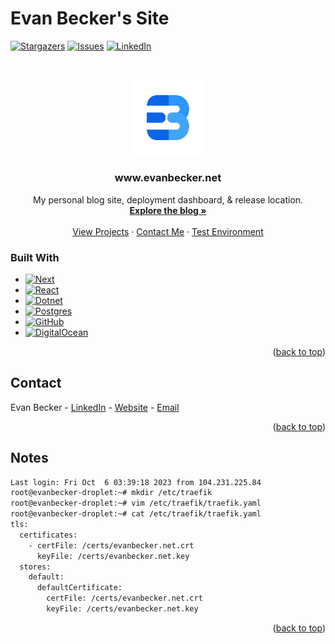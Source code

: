 <a name="readme-top"></a>

# Evan Becker's Site
[![Stargazers][stars-shield]][stars-url]
[![Issues][issues-shield]][issues-url]
[![LinkedIn][linkedin-shield]][linkedin-url]
##

<br />
<div align="center">
  <a href="https://github.com/othneildrew/Best-README-Template">
    <img src="evanbecker-client/src/images/logos/evanbecker-icon.svg" alt="Logo" width="120" height="120">
  </a>

  <h3 align="center">www.evanbecker.net</h3>

  <p align="center">
    My personal blog site, deployment dashboard, & release location.
    <br />
    <a href="https://github.com/othneildrew/Best-README-Template"><strong>Explore the blog »</strong></a>
    <br />
    <br />
    <a href="https://github.com/othneildrew/Best-README-Template">View Projects</a>
    ·
    <a href="https://github.com/othneildrew/Best-README-Template/issues">Contact Me</a>
    ·
    <a href="https://github.com/othneildrew/Best-README-Template/issues">Test Environment</a>
  </p>
</div>

### Built With
* [![Next][Next.js]][Next-url]
* [![React][React.js]][React-url]
* [![Dotnet][Dotnet]][Dotnet-url]
* [![Postgres][Postgres]][Postgres-url]
* [![GitHub][GitHub]][Github-url]
* [![DigitalOcean][DigitalOcean]][DigitalOcean-url]

<p align="right">(<a href="#readme-top">back to top</a>)</p>

## Contact

Evan Becker - <a href="https://www.linkedin.com/in/evanbeckerdotnet/">LinkedIn</a> - <a href="https://www.evanbecker.net">Website</a> - <a href="mailto:me@evanbecker.net">Email</a>

<p align="right">(<a href="#readme-top">back to top</a>)</p>


## Notes

```sh
Last login: Fri Oct  6 03:39:18 2023 from 104.231.225.84
root@evanbecker-droplet:~# mkdir /etc/traefik
root@evanbecker-droplet:~# vim /etc/traefik/traefik.yaml
root@evanbecker-droplet:~# cat /etc/traefik/traefik.yaml
tls:
  certificates:
    - certFile: /certs/evanbecker.net.crt
      keyFile: /certs/evanbecker.net.key
  stores:
    default:
      defaultCertificate:
        certFile: /certs/evanbecker.net.crt
        keyFile: /certs/evanbecker.net.key
```

<p align="right">(<a href="#readme-top">back to top</a>)</p>

[issues-shield]: https://img.shields.io/github/issues/othneildrew/Best-README-Template.svg?style=for-the-badge
[issues-url]: https://github.com/Evanflow-Studio/www.evanbecker.net/issues
[stars-shield]: https://img.shields.io/github/stars/othneildrew/Best-README-Template.svg?style=for-the-badge
[stars-url]: https://github.com/Evanflow-Studio/www.evanbecker.net/stargazers
[linkedin-shield]: https://img.shields.io/badge/-LinkedIn-black.svg?style=for-the-badge&logo=linkedin&colorB=555
[linkedin-url]: https://www.linkedin.com/in/evanbeckerdotnet/
[Next.js]: https://img.shields.io/badge/next.js-000000?style=for-the-badge&logo=nextdotjs&logoColor=white
[Next-url]: https://nextjs.org/
[React.js]: https://img.shields.io/badge/React-20232A?style=for-the-badge&logo=react&logoColor=61DAFB
[React-url]: https://reactjs.org/
[Dotnet]: https://img.shields.io/badge/.NET-5C2D91?style=for-the-badge&logo=.net&logoColor=white
[Dotnet-url]: https://dotnet.microsoft.com/en-us/download
[Postgres]: https://img.shields.io/badge/PostgreSQL-316192?style=for-the-badge&logo=postgresql&logoColor=white
[Postgres-url]: https://www.postgresql.org/
[DigitalOcean]: https://img.shields.io/badge/Digital_Ocean-0080FF?style=for-the-badge&logo=DigitalOcean&logoColor=white
[DigitalOcean-url]: https://www.digitalocean.com/?style=for-the-badge
[GitHub]: https://img.shields.io/badge/GitHub_Actions-2088FF?style=for-the-badge&logo=github-actions&logoColor=white
[GitHub-url]: https://github.com/